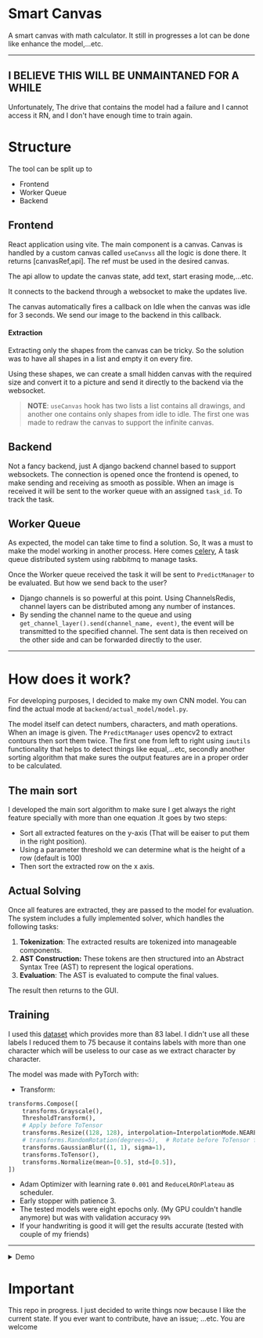 # Smart Canvas

A smart canvas with math calculator. It still in progresses a lot can be done like enhance the model,...etc.
<hr>

## I BELIEVE THIS WILL BE UNMAINTANED FOR A WHILE
Unfortunately, The drive that contains the model had a failure and I cannot access it RN, and I don't have enough time to train again.
# Structure

The tool can be split up to

- Frontend
- Worker Queue
- Backend

## Frontend

React application using vite. The main component is a canvas. Canvas is handled by a custom canvas called `useCanvss`
all the logic is done there. It returns [canvasRef,api]. The ref must be used in the desired canvas.

The api allow to update the canvas state, add text, start erasing mode,...etc.

It connects to the backend through a websocket to make the updates live.

The canvas automatically fires a callback on Idle when the canvas was idle for 3 seconds. We send our image to the
backend in this callback.

#### Extraction

Extracting only the shapes from the canvas can be tricky. So the solution was to have all shapes in a list and
empty it on every fire.

Using these shapes, we can create a small hidden canvas with the required size and convert it to a picture and send it
directly to the backend via the websocket.

> **NOTE**: `useCanvas` hook has two lists a list contains all drawings, and another one contains only shapes from idle
> to idle. The first one was made to redraw the canvas to support the infinite canvas.

## Backend

Not a fancy backend, just A django backend channel based to support websockets. The connection is opened once the
frontend is opened, to make sending and receiving as smooth as possible. When an image is received it will be sent to
the worker queue with an assigned `task_id`. To track the task.

## Worker Queue

As expected, the model can take time to find a solution. So, It was a must to make the model working in another process.
Here comes [celery](https://docs.celeryq.dev/en/stable/), A task queue distributed system using rabbitmq to manage
tasks.

Once the Worker queue received the task it will be sent to `PredictManager` to be evaluated. But how we send back to the
user?

- Django channels is so powerful at this point. Using ChannelsRedis, channel layers can be distributed among any number
  of instances.
- By sending the channel name to the queue and using `get_channel_layer().send(channel_name, event)`, the event will be
  transmitted to the specified channel. The sent data is then received on the other side and can be forwarded directly
  to the user.

<hr>

# How does it work?

For developing purposes, I decided to make my own CNN model. You can find the actual mode
at `backend/actual_model/model.py`.

The model itself can detect numbers, characters, and math operations. When an image is given. The `PredictManager` uses
opencv2 to extract contours then sort them twice. The first one from left to right using `imutils` functionality that
helps to detect things like equal,...etc, secondly another sorting algorithm that make sures the output features are in
a proper order to be calculated.

## The main sort

I developed the main sort algorithm to make sure I get always the right feature specially with more than one equation
.It goes by two steps:

- Sort all extracted features on the y-axis (That will be eaiser to put them in the right position).
- Using a parameter threshold we can determine what is the height of a row (default is 100)
- Then sort the extracted row on the x axis.

## Actual Solving

Once all features are extracted, they are passed to the model for evaluation. The system includes a fully implemented
solver, which handles the following tasks:

1. **Tokenization**: The extracted results are tokenized into manageable components.
2. **AST Construction:** These tokens are then structured into an Abstract Syntax Tree (AST) to represent the logical
   operations.
3. **Evaluation**: The AST is evaluated to compute the final values.

The result then returns to the GUI.

## Training

I used this [dataset](https://www.kaggle.com/datasets/xainano/handwrittenmathsymbols) which provides more than 83 label.
I didn't use all these labels I reduced them to 75 because it contains labels with more than one character which will be
useless to our case as we extract character by character.

The model was made with PyTorch with:

- Transform:

```python
transforms.Compose([
    transforms.Grayscale(),
    ThresholdTransform(),
    # Apply before ToTensor
    transforms.Resize((128, 128), interpolation=InterpolationMode.NEAREST),
    # transforms.RandomRotation(degrees=5),  # Rotate before ToTensor for less overhead
    transforms.GaussianBlur((1, 1), sigma=1),
    transforms.ToTensor(),
    transforms.Normalize(mean=[0.5], std=[0.5]),
])
```

- Adam Optimizer with learning rate `0.001` and `ReduceLROnPlateau` as scheduler.
- Early stopper with patience 3.
- The tested models were eight epochs only. (My GPU couldn't handle anymore) but was with validation accuracy `99%`
- If your handwriting is good it will get the results accurate (tested with couple of my friends)

<hr>

<details>
<summary>Demo</summary>



https://github.com/user-attachments/assets/a855a0c5-57bf-4282-a8d5-b5a875ab83a4


</details>

# Important

This repo in progress. I just decided to write things now because I like the current state.
If you ever want to contribute, have an issue; ...etc. You are welcome
